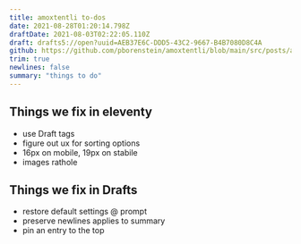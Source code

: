 ```yaml
---
title: amoxtentli to-dos
date: 2021-08-28T01:20:14.798Z
draftDate: 2021-08-03T02:22:05.110Z
draft: drafts5://open?uuid=AEB37E6C-DDD5-43C2-9667-B4B7080D8C4A
github: https://github.com/pborenstein/amoxtentli/blob/main/src/posts/aeb37e6c-ddd5-43c2-9667-b4b7080d8c4a.md
trim: true
newlines: false
summary: "things to do"
---
```



## Things we fix in eleventy

- use Draft tags
- figure out ux for sorting options
- 16px on mobile, 19px on stabile
- images rathole

## Things we fix in Drafts

- restore default settings @ prompt
- preserve newlines applies to summary
- pin an entry to the top
